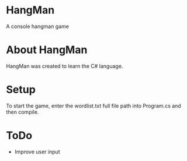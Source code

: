 ﻿# HangMan
A console hangman game

# About HangMan
HangMan was created to learn the C# language.

# Setup

To start the game, enter the wordlist.txt full file path into Program.cs and then compile.

# ToDo
* Improve user input


